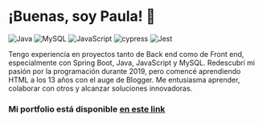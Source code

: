 # ¡Buenas, soy Paula! 👋
![Java](https://img.shields.io/badge/java-%23ED8B00.svg?style=for-the-badge&logo=java&logoColor=white)  ![MySQL](https://img.shields.io/badge/mysql-%2300f.svg?style=for-the-badge&logo=mysql&logoColor=white)  ![JavaScript](https://img.shields.io/badge/javascript-%23323330.svg?style=for-the-badge&logo=javascript&logoColor=%23F7DF1E)  ![cypress](https://img.shields.io/badge/-cypress-%23E5E5E5?style=for-the-badge&logo=cypress&logoColor=058a5e)  ![Jest](https://img.shields.io/badge/-jest-%23C21325?style=for-the-badge&logo=jest&logoColor=white)


Tengo experiencia en proyectos tanto de Back end como de Front end, especialmente con Spring Boot, Java, JavaScript y MySQL. Redescubrí mi pasión por la programación durante 2019, pero comencé aprendiendo HTML a los 13 años con el auge de Blogger. Me entusiasma aprender, colaborar con otros y alcanzar soluciones innovadoras.

### Mi portfolio está disponible [en este link](https://pvmelli.github.io/portfolio-2.0/)
